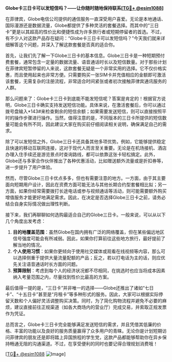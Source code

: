 **Globe卡三日卡可以发短信吗？——让你随时随地保持联系[[TG💪+ @esim1088](https://t.me/s/esim1088)]**

在菲律宾，Globe电信公司提供的通信服务一直深受用户喜爱。无论是本地通话、国际漫游还是数据流量，Globe都提供了多种灵活的套餐选择。而其中的“三日卡”更是以其超高的性价比和便捷性成为许多旅行者或短期停留者的首选。不过，有不少人对这款产品存在疑问：“Globe卡三日卡可以发短信吗？”今天我们就来详细解答这个问题，并深入了解这款套餐是否真的适合你。

首先，让我们先了解一下Globe三日卡的基本信息。Globe三日卡是一种短期预付费套餐，通常包含一定量的数据流量、语音通话时长以及短信数量。对于那些计划在菲律宾短暂停留的人来说，这款套餐无疑是一个非常实用的选择。它不仅价格实惠，而且使用起来也非常方便。只需要购买一张SIM卡并充值相应的金额即可激活该套餐，无需复杂的注册流程，非常适合时间紧张或者初次接触菲律宾通讯服务的人群。

那么问题来了：Globe卡三日卡到底能不能发短信呢？答案是肯定的！根据官方说明，Globe三日卡确实支持发送短信功能。具体来说，在激活套餐后，你可以通过拨号盘输入*143#来检查剩余的短信余额；如果需要发送短信，则可以直接按照平时的操作步骤进行操作。当然，值得注意的是，不同版本的三日卡所提供的短信数量可能会有所不同，因此建议大家在购买前仔细阅读相关说明，确保满足自己的需求。

除了可以发短信之外，Globe三日卡还具备其他多项优势。例如，它能够提供稳定且快速的移动互联网连接，这对于现代人而言至关重要。无论是在机场接机、酒店办理入住手续还是游览景点时查询路线，都可以依靠这张卡轻松搞定。此外，Globe还与多家合作伙伴推出了各种优惠活动，比如赠送额外流量或是折扣券等，进一步提升了用户体验。

然而，尽管Globe三日卡优点多多，但也有需要注意的地方。一方面，由于其主要面向短期用户设计，因此在资费方面可能无法与其他长期合约型套餐相比拟；另一方面，如果你经常需要拨打长途电话或参与视频通话等活动，则可能需要额外购买增值服务才能更好地满足需求。因此，在决定是否选择Globe三日卡之前，请务必结合自身实际情况做出理性判断。

接下来，我们再聊聊如何选购最适合自己的Globe三日卡。一般来说，可以从以下几个角度出发考虑：

1. **目的地覆盖范围**：虽然Globe在国内拥有广泛的网络覆盖，但在某些偏远地区信号强度可能会有所减弱。因此，如果你打算前往这些地方旅行，最好提前了解当地的情况。
2. **个人使用习惯**：如果你更倾向于使用社交媒体或观看在线视频等内容，那么可以选择侧重于提供大量流量配额的产品；反之，若以打电话为主的话，则应优先关注语音通话时长方面的问题。
3. **预算限制**：考虑到每个人的经济状况都不尽相同，在挑选时也应当将成本因素纳入考量范围之内，尽量找到性价比最高的方案。

最后值得一提的是，“三日卡”并非唯一的选择——Globe还推出了诸如“七日卡”、“十五日卡”甚至是“月租卡”等多种形式的服务。因此，大家可以根据实际停留天数和个人偏好灵活调整购买决策。同时，为了简化购物流程并避免不必要的麻烦，建议直接前往正规渠道（如各大商场内的营业厅）完成交易，并索取正规发票作为凭证。

总而言之，Globe卡三日卡完全能够满足发送短信的需求，并且凭借其低廉的价格、丰富的功能以及良好的服务质量赢得了众多用户的青睐。无论你是计划短期访问菲律宾的朋友还是即将踏上异国旅程的学生党，这款产品都能够帮助你在异乡保持畅通无阻的沟通渠道。不过，在享受便利的同时也要记得合理规划消费哦！

[[TG💪+ @esim1088](https://t.me/s/esim1088) ![Image](https://i.postimg.cc/4NQfJmqS/Snipaste-2025-05-13-00-14-12.png)]